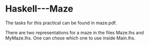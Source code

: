 # Haskell---Maze

The tasks for this practical can be found in maze.pdf.

There are two representations for a maze in the files Maze.lhs and MyMaze.lhs. One can chose which one to use inside Main.lhs.
